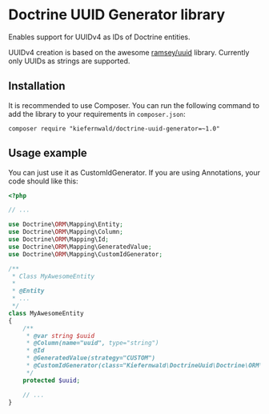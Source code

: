 # Doctrine UUID Generator library
Enables support for UUIDv4 as IDs of Doctrine entities.

UUIDv4 creation is based on the awesome [ramsey/uuid](https://github.com/ramsey/uuid) library. Currently only UUIDs as strings are supported.

## Installation

It is recommended to use Composer. You can run the following command to add the library to your requirements in `composer.json`:

    composer require "kiefernwald/doctrine-uuid-generator=~1.0"

## Usage example

You can just use it as CustomIdGenerator. If you are using Annotations, your code should like this:

```php
<?php

// ...

use Doctrine\ORM\Mapping\Entity;
use Doctrine\ORM\Mapping\Column;
use Doctrine\ORM\Mapping\Id;
use Doctrine\ORM\Mapping\GeneratedValue;
use Doctrine\ORM\Mapping\CustomIdGenerator;

/**
 * Class MyAwesomeEntity
 *
 * @Entity
 * ...
 */
class MyAwesomeEntity
{
    /**
     * @var string $uuid
     * @Column(name="uuid", type="string")
     * @Id
     * @GeneratedValue(strategy="CUSTOM")
     * @CustomIdGenerator(class="Kiefernwald\DoctrineUuid\Doctrine\ORM\UuidGenerator")
     */
    protected $uuid;

    // ...
}
```
